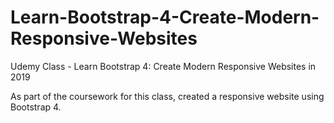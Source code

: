 # Learn-Bootstrap-4-Create-Modern-Responsive-Websites

Udemy Class - Learn Bootstrap 4: Create Modern Responsive Websites in 2019

As part of the coursework for this class, created a responsive website using Bootstrap 4.
